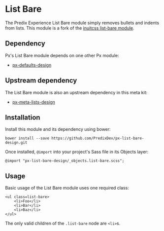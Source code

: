 # List Bare

The Predix Experience List Bare module simply removes bullets and indents from lists. This module is a fork of the [inuitcss list-bare module](https://github.com/inuitcss/objects.list-bare).






## Dependency

Px's List Bare module depends on one other Px module:

* [px-defaults-design](https://github.com/PredixDev/px-defaults-design)

## Upstream dependency

The List Bare module is also an upstream dependency in this meta kit:

* [px-meta-lists-design](https://github.com/PredixDev/px-meta-lists-design)

## Installation

Install this module and its dependency using bower:

    bower install --save https://github.com/PredixDev/px-list-bare-design.git

Once installed, `@import` into your project's Sass file in its Objects layer:

    @import "px-list-bare-design/_objects.list-bare.scss";

## Usage

Basic usage of the List Bare module uses one required class:

    <ul class=list-bare>
        <li>Foo</li>
        <li>Bar</li>
        <li>Baz</li>
    </ul>

The only valid children of the `.list-bare` node are `<li>`s.

